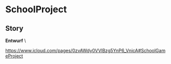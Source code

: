 # SchoolProject

## Story

**Entwurf** \

https://www.icloud.com/pages/0zvAWdy0VVlBzg5YnP6_VnicA#SchoolGameProject
